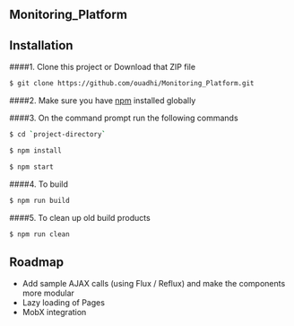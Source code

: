 ## Monitoring_Platform



## Installation
####1. Clone this project or Download that ZIP file

```sh
$ git clone https://github.com/ouadhi/Monitoring_Platform.git
```

####2.  Make sure you have [npm](https://www.npmjs.org/) installed globally


####3. On the command prompt run the following commands

```sh
$ cd `project-directory`
```
```sh
$ npm install
```
```sh
$ npm start
```

####4. To build
```sh
$ npm run build
```

####5. To clean up old build products
```sh
$ npm run clean
```

## Roadmap

- Add sample AJAX calls (using Flux / Reflux) and make the components more modular
- Lazy loading of Pages
- MobX integration
